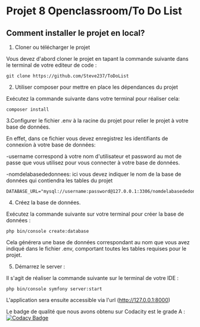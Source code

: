 # Projet 8 Openclassroom/To Do List

## Comment installer le projet en local?

1. Cloner ou télécharger le projet

Vous devez d'abord cloner le projet en tapant la commande suivante dans le terminal de votre editeur de code :

```
git clone https://github.com/Steve237/ToDoList
```

2. Utiliser composer pour mettre en place les dépendances du projet

Exécutez la commande suivante dans votre terminal pour réaliser cela:

```
composer install
```

3.Configurer le fichier .env à la racine du projet pour relier le projet à votre base de données.

En effet, dans ce fichier vous devez enregistrez les identifiants de connexion à votre base de données:

-username correspond à votre nom d'utilisateur et password au mot de passe que vous utilisez pour vous connecter à votre base de données.

-nomdelabasededonnees: ici vous devez indiquer le nom de la base de données qui contiendra les tables du projet

```
DATABASE_URL="mysql://username:password@127.0.0.1:3306/nomdelabasededonnees"
```
4. Créez la base de données.

Exécutez la commande suivante sur votre terminal pour créer la base de données :

```
php bin/console create:database
```
Cela générera une base de données correspondant au nom que vous avez indiqué dans le fichier .env, comportant toutes les tables requises pour le projet.

5) Démarrez le server :

Il s'agit de réaliser la commande suivante sur le terminal de votre IDE : 

```
php bin/console symfony server:start
```
L'application sera ensuite accessible via l'url (http://127.0.0.1:8000)

Le badge de qualité que nous avons obtenu sur Codacity est le grade A : 
[![Codacy Badge](https://app.codacy.com/project/badge/Grade/4017d9fc03f641938dd85e85019f00a2)](https://www.codacy.com/gh/Steve237/ToDoList/dashboard?utm_source=github.com&amp;utm_medium=referral&amp;utm_content=Steve237/ToDoList&amp;utm_campaign=Badge_Grade)
